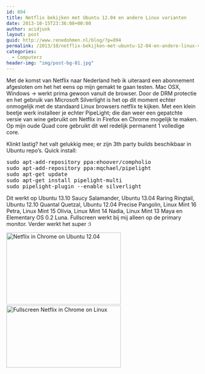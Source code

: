 ```yaml
---
id: 894
title: Netflix bekijken met Ubuntu 12.04 en andere Linux varianten
date: 2013-10-15T23:36:08+00:00
author: acidjunk
layout: post
guid: http://www.renedohmen.nl/blog/?p=894
permalink: /2013/10/netflix-bekijken-met-ubuntu-12-04-en-andere-linux-varianten/
categories:
  - Computerz
header-img: "img/post-bg-01.jpg"
---
```

Met de komst van Netflix naar Nederland heb ik uiteraard een abonnement afgesloten om het het eens op mijn gemakt te gaan testen. Mac OSX, Windows -> werkt prima gewoon vanuit de browser. Door de DRM protectie en het gebruik van Microsoft Silverlight is het op dit moment echter onmogelijk met de standaard Linux browsers netflix te kijken. Met een klein beetje werk installeer je echter PipeLight; die dan weer een gepatchte versie van wine gebruikt om Netflix in Firefox en Chrome mogelijk te maken. Op mijn oude Quad core gebruikt dit wel redelijk permanent 1 volledige core.

Klinkt lastig? het valt gelukkig mee; er zijn 3th party builds beschikbaar in Ubuntu repo&#8217;s. Quick install:

<pre>sudo apt-add-repository ppa:ehoover/compholio
sudo apt-add-repository ppa:mqchael/pipelight
sudo apt-get update
sudo apt-get install pipelight-multi
sudo pipelight-plugin --enable silverlight</pre>

Dit werkt op Ubuntu 13.10 Saucy Salamander, Ubuntu 13.04 Raring Ringtail, Ubuntu 12.10 Quantal Quetzal, Ubuntu 12.04 Precise Pangolin, Linux Mint 16 Petra, Linux Mint 15 Olivia, Linux Mint 14 Nadia, Linux Mint 13 Maya en Elementary OS 0.2 Luna. Fullscreen werkt bij mij alleen op de primary monitor. Verder werkt het super <img src="http://www.renedohmen.nl/blog/wp-includes/images/smilies/simple-smile.png" alt=":)" class="wp-smiley" style="height: 1em; max-height: 1em;" />

[<img class="alignnone size-medium wp-image-918" alt="Netflix in Chrome on Ubuntu 12.04" src="http://www.renedohmen.nl/blog/wp-content/uploads/2013/10/Screenshot-from-2013-10-16-020726-300x189.png" width="300" height="189" srcset="http://www.renedohmen.nl/blog/wp-content/uploads/2013/10/Screenshot-from-2013-10-16-020726-300x189.png 300w, http://www.renedohmen.nl/blog/wp-content/uploads/2013/10/Screenshot-from-2013-10-16-020726-1024x645.png 1024w" sizes="(max-width: 300px) 100vw, 300px" />](http://www.renedohmen.nl/blog/wp-content/uploads/2013/10/Screenshot-from-2013-10-16-020726.png)  [<img class="alignnone size-medium wp-image-921" alt="Fullscreen Netflix in Chrome on Linux" src="http://www.renedohmen.nl/blog/wp-content/uploads/2013/10/Screenshot-from-2013-10-16-023021-300x163.png" width="300" height="163" srcset="http://www.renedohmen.nl/blog/wp-content/uploads/2013/10/Screenshot-from-2013-10-16-023021-300x163.png 300w, http://www.renedohmen.nl/blog/wp-content/uploads/2013/10/Screenshot-from-2013-10-16-023021-1024x557.png 1024w" sizes="(max-width: 300px) 100vw, 300px" />](http://www.renedohmen.nl/blog/wp-content/uploads/2013/10/Screenshot-from-2013-10-16-023021.png)